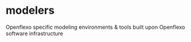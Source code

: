 modelers
========

Openflexo specific modeling environments &amp; tools built upon Openflexo software infrastructure
